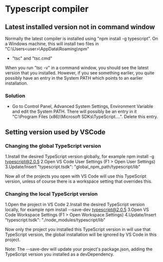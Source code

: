 # Typescript compiler

## Latest installed version not in command window

Normally the latest compiler is installed using "npm install -g typescript".
On a Windows machine, this will install two files in "C:\Users\<user>\AppData\Roaming\npm"
* "tsc" and "tsc.cmd"

When you run "tsc -v" in a command window, you should see the latest version that you installed.
However, if you see something earlier, you quite possibly have an entry in the System PATH which points to 
an earlier installation.

### Solution

* Go to Control Panel, Advanced System Settings, Environment Variable and edit the System PATH.
There will possibly be an entry in it "C:\Program Files (x86)\Microsoft SDKs\TypeScript\....".
Delete this entry.

## Setting version used by VSCode

### Changing the global TypeScript version

1.Install the desired TypeScript version globally, for example npm install -g typescript@2.0.5
2.Open VS Code User Settings (F1 > Open User Settings)
3.Update/Insert "typescript.tsdk": "global_npm_path/typescript/lib"

Now all of the projects you open with VS Code will use this TypeScript version, unless of course there is a workspace setting that overrides this.

### Changing the local TypeScript version

1.Open the project in VS Code
2.Install the desired TypeScript version locally, for example npm install --save-dev typescript@2.0.5
3.Open VS Code Workspace Settings (F1 > Open Workspace Settings)
4.Update/Insert "typescript.tsdk": "./node_modules/typescript/lib"

Now only the project you installed this TypeScript version in will use that TypeScript version, the global installation will be ignored by VS Code in this project.

Note: The --save-dev will update your project's package.json, adding the TypeScript version you installed as a devDependency.


    